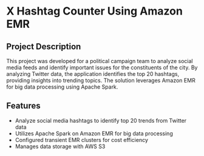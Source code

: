 # X Hashtag Counter Using Amazon EMR

## Project Description

This project was developed for a political campaign team to analyze social media feeds and identify important issues for the constituents of the city. By analyzing Twitter data, the application identifies the top 20 hashtags, providing insights into trending topics. The solution leverages Amazon EMR for big data processing using Apache Spark.

## Features

- Analyze social media hashtags to identify top 20 trends from Twitter data
- Utilizes Apache Spark on Amazon EMR for big data processing
- Configured transient EMR clusters for cost efficiency
- Manages data storage with AWS S3

